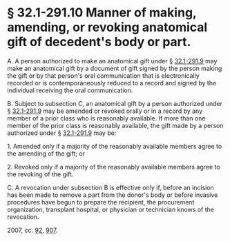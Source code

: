 # § 32.1-291.10 Manner of making, amending, or revoking anatomical gift of decedent's body or part.

<p>A. A person authorized to make an anatomical gift under § <a href='http://law.lis.virginia.gov/vacode/32.1-291.9/'>32.1-291.9</a> may make an anatomical gift by a document of gift signed by the person making the gift or by that person's oral communication that is electronically recorded or is contemporaneously reduced to a record and signed by the individual receiving the oral communication.</p><p>B. Subject to subsection C, an anatomical gift by a person authorized under § <a href='http://law.lis.virginia.gov/vacode/32.1-291.9/'>32.1-291.9</a> may be amended or revoked orally or in a record by any member of a prior class who is reasonably available. If more than one member of the prior class is reasonably available, the gift made by a person authorized under § <a href='http://law.lis.virginia.gov/vacode/32.1-291.9/'>32.1-291.9</a> may be:</p><p>1. Amended only if a majority of the reasonably available members agree to the amending of the gift; or</p><p>2. Revoked only if a majority of the reasonably available members agree to the revoking of the gift.</p><p>C. A revocation under subsection B is effective only if, before an incision has been made to remove a part from the donor's body or before invasive procedures have begun to prepare the recipient, the procurement organization, transplant hospital, or physician or technician knows of the revocation.</p><p>2007, cc. <a href='http://lis.virginia.gov/cgi-bin/legp604.exe?071+ful+CHAP0092'>92</a>, <a href='http://lis.virginia.gov/cgi-bin/legp604.exe?071+ful+CHAP0907'>907</a>.</p>